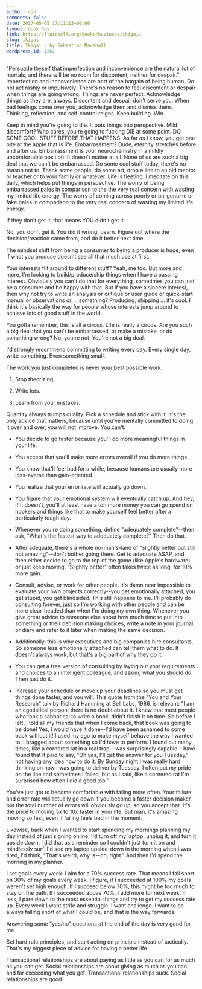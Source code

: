 ```yaml
---
author: ugh
comments: false
date: 2017-05-05 17:11:13+00:00
layout: book.hbs
link: https://fluidself.org/books/business/ikigai/
slug: ikigai
title: Ikigai - by Sebastian Marshall
wordpress_id: 1261
---
```


"Persuade thyself that imperfection and inconvenience are the natural lot of mortals, and there will be no room for discontent, neither for despair." Imperfection and inconvenience are part of the bargain of being human. Do not act rashly or impulsively. There's no reason to feel discontent or despair when things are going wrong. Things are never perfect. Acknowledge things as they are, always. Discontent and despair don't serve you. When bad feelings come over you, acknowledge them and dismiss them. Thinking, reflection, and self-control reigns. Keep building. Win.

Keep in mind you're going to die. It puts things into perspective. Mild discomfort? Who cares, you're going to fucking DIE at some point. DO SOME COOL STUFF BEFORE THAT HAPPENS. As far as I know, you get one bite at the apple that is life. Embarrassment? Dude, eternity stretches before and after us. Embarrassment is your neurochemistry in a mildly uncomfortable position. It doesn't matter at all. None of us are such a big deal that we can't be embarrassed. Do some cool stuff today, there's no reason not to. Thank some people, do some art, drop a line to an old mentor or teacher or to your family or whatever. Life is fleeting. I meditate on this daily, which helps put things in perspective. The worry of being embarrassed pales in comparison to the the very real concern with wasting my limited life energy. The worry of coming across poorly or un-genuine or fake pales in comparison to the very real concern of wasting my limited life energy.

If they don't get it, that means YOU didn't get it.

No, you don't get it. You did it wrong. Learn. Figure out where the decision/reaction came from, and do it better next time.

The mindset shift from being a consumer to being a producer is huge, even if what you produce doesn't see all that much use at first.

Your interests flit around to different stuff? Yeah, me too. But more and more, I'm looking to build/produce/ship things when I have a passing interest. Obviously you can't do that for everything, sometimes you can just be a consumer and be happy with that. But if you have a sincere interest, then why not try to write an analysis or critique or user guide or quick-start manual or observations or … something? Producing, shipping … it's cool. I think it's basically the way for people whose interests jump around to achieve lots of good stuff in the world.

You gotta remember, this is all a circus. Life is really a circus. Are you such a big deal that you can't be embarrassed, or make a mistake, or do something wrong? No, you're not. You're not a big deal.

I'd strongly recommend committing to writing every day. Every single day, write something. Even something small.

The work you just completed is never your best possible work.

1.  Stop theorizing.

2.  Write lots.

3.  Learn from your mistakes.

Quantity always trumps quality. Pick a schedule and stick with it. It's the only advice that matters, because until you've mentally committed to doing it over and over, you will not improve. You can't.

- You decide to go faster because you'll do more meaningful things in your life.

- You accept that you'll make more errors overall if you do more things.

- You know that'll feel bad for a while, because humans are usually more loss-averse than gain-oriented.

- You realize that your error rate will actually go down.

- You figure that your emotional system will eventually catch up. And hey, if it doesn't, you'll at least have a ton more money you can go spend on hookers and things like that to make yourself feel better after a particularly tough day.

- Whenever you're doing something, define "adequately complete"--then ask, "What's the fastest way to adequately complete?" Then do that.

- After adequate, there's a whole no-man's-land of "slightly better but still not amazing"--don't bother going there. Get to adequate ASAP, and then either decide to go to the top of the game (like Apple's hardware) or just keep moving. "Slightly better" often takes twice as long, for 10% more gain.

- Consult, advise, or work for other people. It's damn near impossible to evaluate your own projects correctly--you get emotionally attached, you get stupid, you get blindsided. This still happens to me. I'll probably do consulting forever, just so I'm working with other people and can be more clear-headed than when I'm doing my own thing. Whenever you give great advice to someone else about how much time to put into something or their decision making choices, write a note in your journal or diary and refer to it later when making the same decision.

- Additionally, this is why executives and big companies hire consultants. So someone less emotionally attached can tell them what to do. It doesn't always work, but that's a big part of why they do it.

- You can get a free version of consulting by laying out your requirements and choices to an intelligent colleague, and asking what you should do. Then just do it.

- Increase your schedule or move up your deadlines so you must get things done faster, and you will. This quote from the "You and Your Research" talk by Richard Hamming at Bell Labs, 1986, is relevant: "I am an egotistical person; there is no doubt about it. I knew that most people who took a sabbatical to write a book, didn't finish it on time. So before I left, I told all my friends that when I come back, that book was going to be done! Yes, I would have it done--I'd have been ashamed to come back without it! I used my ego to make myself behave the way I wanted to. I bragged about something so I'd have to perform. I found out many times, like a cornered rat in a real trap, I was surprisingly capable. I have found that it paid to say, "Oh yes, I'll get the answer for you Tuesday," not having any idea how to do it. By Sunday night I was really hard thinking on how I was going to deliver by Tuesday. I often put my pride on the line and sometimes I failed, but as I said, like a cornered rat I'm surprised how often I did a good job."

You've just got to become comfortable with failing more often. Your failure and error rate will actually go down if you become a faster decision maker, but the total number of errors will obviously go up, so you accept that. It's the price to moving 5x to 10x faster in your life. But man, it's amazing moving so fast, even if failing feels bad in the moment.

Likewise, back when I wanted to start spending my mornings planning my day instead of just signing online, I'd turn off my laptop, unplug it, and turn it upside down. I did that as a reminder so I couldn't just turn it on and mindlessly surf. I'd see my laptop upside-down in the morning when I was tired, I'd think, "That's weird, why is--oh, right." And then I'd spend the morning in my planner.

I set goals every week. I aim for a 70% success rate. That means I fall short on 30% of my goals every week. I figure, if I succeeded at 100% my goals weren't set high enough. If I succeed below 70%, this might be too much to stay on the path. If I succeeded above 70%, I add more for next week. If less, I pare down to the most essential things and try to get my success rate up. Every week I want strife and struggle. I want challenge. I want to be always falling short of what I could be, and that is the way forwards.

Answering some "yes/no" questions at the end of the day is very good for me.

Set hard rule principles, and start acting on principle instead of tactically. That's my biggest piece of advice for having a better life.

Transactional relationships are about paying as little as you can for as much as you can get. Social relationships are about giving as much as you can and far exceeding what you get. Transactional relationships suck. Social relationships are good.
